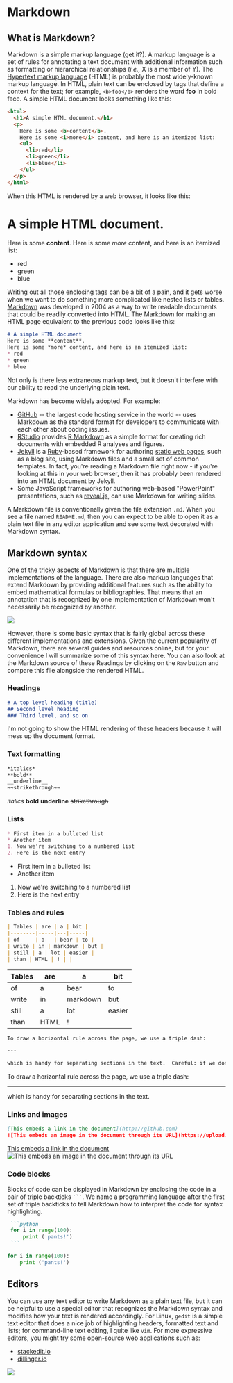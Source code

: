 # Markdown

## What is Markdown?
Markdown is a simple markup language (get it?).  A markup language is a set of rules for annotating a text document with additional information such as formatting or hierarchical relationships (*i.e.,* X is a member of Y).  The [Hypertext markup language](https://en.wikipedia.org/wiki/HTML) (HTML) is probably the most widely-known markup language.  In HTML, plain text can be enclosed by tags that define a context for the text; for example, `<b>foo</b>` renders the word **foo** in bold face.  A simple HTML document looks something like this:
```html
<html>
  <h1>A simple HTML document.</h1>
  <p>
    Here is some <b>content</b>.
    Here is some <i>more</i> content, and here is an itemized list:
    <ul>
      <li>red</li>
      <li>green</li>
      <li>blue</li>
    </ul>
  </p>
</html>
```

When this HTML is rendered by a web browser, it looks like this:
  <h1>A simple HTML document.</h1>
  <p>
    Here is some <b>content</b>.
    Here is some <i>more</i> content, and here is an itemized list:
    <ul>
      <li>red</li>
      <li>green</li>
      <li>blue</li>
    </ul>
  </p>

Writing out all those enclosing tags can be a bit of a pain, and it gets worse when we want to do something more complicated like nested lists or tables.  [Markdown](https://en.wikipedia.org/wiki/Markdown) was developed in 2004 as a way to write readable documents that could be readily converted into HTML.  The Markdown for making an HTML page equivalent to the previous code looks like this:
```markdown
# A simple HTML document
Here is some **content**.
Here is some *more* content, and here is an itemized list:
* red
* green
* blue
```
Not only is there less extraneous markup text, but it doesn't interfere with our ability to read the underlying plain text.

Markdown has become widely adopted.  For example:

* [GitHub](github.com) -- the largest code hosting service in the world -- uses Markdown as the standard format for developers to communicate with each other about coding issues.  
* [RStudio](https://www.rstudio.com/) provides [R Markdown](https://rmarkdown.rstudio.com/) as a simple format for creating rich documents with embedded R analyses and figures.  
* [Jekyll](https://en.wikipedia.org/wiki/Jekyll_(software)) is a [Ruby](https://en.wikipedia.org/wiki/Ruby_(programming_language))-based framework for authoring [static web pages](https://en.wikipedia.org/wiki/Static_web_page), such as a blog site, using Markdown files and a small set of common templates.  In fact, you're reading a Markdown file right now - if you're looking at this in your web browser, then it has probably been rendered into an HTML document by Jekyll.  
* Some JavaScript frameworks for authoring web-based "PowerPoint" presentations, such as [reveal.js](https://revealjs.com/#/), can use Markdown for writing slides.

A Markdown file is conventionally given the file extension `.md`.  When you see a file named `README.md`, then you can expect to be able to open it as a plain text file in any editor application and see some text decorated with Markdown syntax.


## Markdown syntax
One of the tricky aspects of Markdown is that there are multiple implementations of the language.  There are also markup languages that extend Markdown by providing additional features such as the ability to embed mathematical formulas or bibliographies.  That means that an annotation that is recognized by one implementation of Markdown won't necessarily be recognized by another. 

![](https://imgs.xkcd.com/comics/standards.png)

However, there is some basic syntax that is fairly global across these different implementations and extensions.  Given the current popularity of Markdown, there are several guides and resources online, but for your convenience I will summarize some of this syntax here.  You can also look at the Markdown source of these Readings by clicking on the `Raw` button and compare this file alongside the rendered HTML.

### Headings

```markdown
# A top level heading (title)
## Second level heading
### Third level, and so on
```
I'm not going to show the HTML rendering of these headers because it will mess up the document format.


### Text formatting
```markdown
*italics*
**bold**
__underline__
~~strikethrough~~
```
*italics*
**bold**
__underline__
~~strikethrough~~

### Lists
```markdown
* First item in a bulleted list
* Another item
1. Now we're switching to a numbered list
2. Here is the next entry
```
* First item in a bulleted list
* Another item
1. Now we're switching to a numbered list
2. Here is the next entry

### Tables and rules
```markdown
| Tables | are | a | bit |
|--------|-----|---|-----|
| of     | a   | bear | to |
| write | in | markdown | but |
| still | a | lot | easier | 
| than | HTML | ! | |
```
| Tables | are | a | bit |
|--------|-----|---|-----|
| of     | a   | bear | to |
| write | in | markdown | but |
| still | a | lot | easier | 
| than | HTML | ! | |

```markdown
To draw a horizontal rule across the page, we use a triple dash:

---

which is handy for separating sections in the text.  Careful: if we don't have line breaks separating the text from the triple dash, then a Markdown interpreter may render the first line as an H2 header.
```
To draw a horizontal rule across the page, we use a triple dash:

---

which is handy for separating sections in the text.

### Links and images
```markdown
[This embeds a link in the document](http://github.com)
![This embeds an image in the document through its URL](https://upload.wikimedia.org/wikipedia/commons/thumb/9/91/Octicons-mark-github.svg/200px-Octicons-mark-github.svg.png)
```
[This embeds a link in the document](http://github.com)
![This embeds an image in the document through its URL](https://upload.wikimedia.org/wikipedia/commons/thumb/9/91/Octicons-mark-github.svg/200px-Octicons-mark-github.svg.png)

### Code blocks
Blocks of code can be displayed in Markdown by enclosing the code in a pair of triple backticks ` ``` `.  We name a programming language after the first set of triple backticks to tell Markdown how to interpret the code for syntax highlighting.
````markdown
 ```python
 for i in range(100):
     print ('pants!')
 ```
````
 ```python
 for i in range(100):
     print ('pants!')
 ```

## Editors
You can use any text editor to write Markdown as a plain text file, but it can be helpful to use a special editor that recognizes the Markdown syntax and modifies how your text is rendered accordingly.  For Linux, `gedit` is a simple text editor that does a nice job of highlighting headers, formatted text and lists; for command-line text editing, I quite like `vim`.  For more expressive editors, you might try some open-source web applications such as:
* [stackedit.io](https://stackedit.io/app#)
* [dillinger.io](https://dillinger.io/)

![](https://imgs.xkcd.com/comics/types_of_editors.png)
